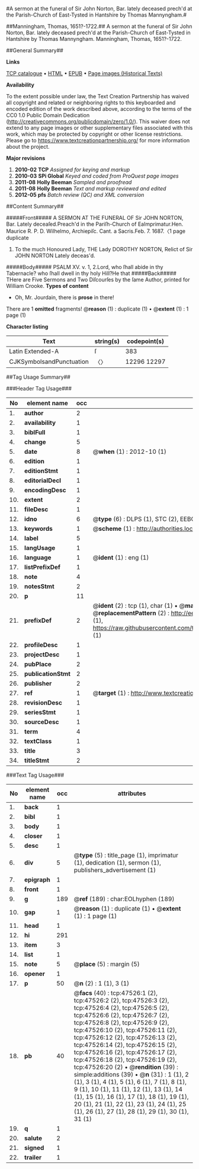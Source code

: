 #A sermon at the funeral of Sir John Norton, Bar. lately deceased prech'd at the Parish-Church of East-Tysted in Hantshire by Thomas Mannyngham.#

##Manningham, Thomas, 1651?-1722.##
A sermon at the funeral of Sir John Norton, Bar. lately deceased prech'd at the Parish-Church of East-Tysted in Hantshire by Thomas Mannyngham.
Manningham, Thomas, 1651?-1722.

##General Summary##

**Links**

[TCP catalogue](http://www.ota.ox.ac.uk/tcp/)  • 
[HTML](http://tei.it.ox.ac.uk/tcp/Texts-HTML/free/A51/A51816.html)  • 
[EPUB](http://tei.it.ox.ac.uk/tcp/Texts-EPUB/free/A51/A51816.epub) • 
[Page images (Historical Texts)](https://historicaltexts.jisc.ac.uk/eebo-11343105e)

**Availability**

To the extent possible under law, the Text Creation Partnership has waived all copyright and related or neighboring rights to this keyboarded and encoded edition of the work described above, according to the terms of the CC0 1.0 Public Domain Dedication (http://creativecommons.org/publicdomain/zero/1.0/). This waiver does not extend to any page images or other supplementary files associated with this work, which may be protected by copyright or other license restrictions. Please go to https://www.textcreationpartnership.org/ for more information about the project.

**Major revisions**

1. __2010-02__ __TCP__ *Assigned for keying and markup*
1. __2010-03__ __SPi Global__ *Keyed and coded from ProQuest page images*
1. __2011-08__ __Holly Beeman__ *Sampled and proofread*
1. __2011-08__ __Holly Beeman__ *Text and markup reviewed and edited*
1. __2012-05__ __pfs__ *Batch review (QC) and XML conversion*

##Content Summary##

#####Front#####
A SERMON AT THE FUNERAL OF Sir JOHN NORTON, Bar. Lately deceaſed.Preach'd in the Pariſh-Church of EaImprimatur.Hen. Maurice R. P. D. Wilhelmo, Archiepiſc. Cant. a Sacris.Feb. 7. 1687.〈1 page duplicate
1. To the much Honoured Lady, THE Lady DOROTHY NORTON, Relict of Sir JOHN NORTON Lately deceas'd.

#####Body#####
PSALM XV. v. 1, 2.Lord, who ſhall abide in thy Tabernacle? who ſhall dwell in thy holy Hill?He that 
#####Back#####
THere are Five Sermons and Two Diſcourſes by the ſame Author, printed for William Crooke.
**Types of content**

  * Oh, Mr. Jourdain, there is **prose** in there!

There are 1 **omitted** fragments! 
 @__reason__ (1) : duplicate (1)  •  @__extent__ (1) : 1 page (1)

**Character listing**


|Text|string(s)|codepoint(s)|
|---|---|---|
|Latin Extended-A|ſ|383|
|CJKSymbolsandPunctuation|〈〉|12296 12297|

##Tag Usage Summary##

###Header Tag Usage###

|No|element name|occ|attributes|
|---|---|---|---|
|1.|__author__|2||
|2.|__availability__|1||
|3.|__biblFull__|1||
|4.|__change__|5||
|5.|__date__|8| @__when__ (1) : 2012-10 (1)|
|6.|__edition__|1||
|7.|__editionStmt__|1||
|8.|__editorialDecl__|1||
|9.|__encodingDesc__|1||
|10.|__extent__|2||
|11.|__fileDesc__|1||
|12.|__idno__|6| @__type__ (6) : DLPS (1), STC (2), EEBO-CITATION (1), OCLC (1), VID (1)|
|13.|__keywords__|1| @__scheme__ (1) : http://authorities.loc.gov/ (1)|
|14.|__label__|5||
|15.|__langUsage__|1||
|16.|__language__|1| @__ident__ (1) : eng (1)|
|17.|__listPrefixDef__|1||
|18.|__note__|4||
|19.|__notesStmt__|2||
|20.|__p__|11||
|21.|__prefixDef__|2| @__ident__ (2) : tcp (1), char (1)  •  @__matchPattern__ (2) : ([0-9\-]+):([0-9IVX]+) (1), (.+) (1)  •  @__replacementPattern__ (2) : http://eebo.chadwyck.com/downloadtiff?vid=$1&page=$2 (1), https://raw.githubusercontent.com/textcreationpartnership/Texts/master/tcpchars.xml#$1 (1)|
|22.|__profileDesc__|1||
|23.|__projectDesc__|1||
|24.|__pubPlace__|2||
|25.|__publicationStmt__|2||
|26.|__publisher__|2||
|27.|__ref__|1| @__target__ (1) : http://www.textcreationpartnership.org/docs/. (1)|
|28.|__revisionDesc__|1||
|29.|__seriesStmt__|1||
|30.|__sourceDesc__|1||
|31.|__term__|4||
|32.|__textClass__|1||
|33.|__title__|3||
|34.|__titleStmt__|2||


###Text Tag Usage###

|No|element name|occ|attributes|
|---|---|---|---|
|1.|__back__|1||
|2.|__bibl__|1||
|3.|__body__|1||
|4.|__closer__|1||
|5.|__desc__|1||
|6.|__div__|5| @__type__ (5) : title_page (1), imprimatur (1), dedication (1), sermon (1), publishers_advertisement (1)|
|7.|__epigraph__|1||
|8.|__front__|1||
|9.|__g__|189| @__ref__ (189) : char:EOLhyphen (189)|
|10.|__gap__|1| @__reason__ (1) : duplicate (1)  •  @__extent__ (1) : 1 page (1)|
|11.|__head__|1||
|12.|__hi__|291||
|13.|__item__|3||
|14.|__list__|1||
|15.|__note__|5| @__place__ (5) : margin (5)|
|16.|__opener__|1||
|17.|__p__|50| @__n__ (2) : 1 (1), 3 (1)|
|18.|__pb__|40| @__facs__ (40) : tcp:47526:1 (2), tcp:47526:2 (2), tcp:47526:3 (2), tcp:47526:4 (2), tcp:47526:5 (2), tcp:47526:6 (2), tcp:47526:7 (2), tcp:47526:8 (2), tcp:47526:9 (2), tcp:47526:10 (2), tcp:47526:11 (2), tcp:47526:12 (2), tcp:47526:13 (2), tcp:47526:14 (2), tcp:47526:15 (2), tcp:47526:16 (2), tcp:47526:17 (2), tcp:47526:18 (2), tcp:47526:19 (2), tcp:47526:20 (2)  •  @__rendition__ (39) : simple:additions (39)  •  @__n__ (31) : 1 (1), 2 (1), 3 (1), 4 (1), 5 (1), 6 (1), 7 (1), 8 (1), 9 (1), 10 (1), 11 (1), 12 (1), 13 (1), 14 (1), 15 (1), 16 (1), 17 (1), 18 (1), 19 (1), 20 (1), 21 (1), 22 (1), 23 (1), 24 (1), 25 (1), 26 (1), 27 (1), 28 (1), 29 (1), 30 (1), 31 (1)|
|19.|__q__|1||
|20.|__salute__|2||
|21.|__signed__|1||
|22.|__trailer__|1||
